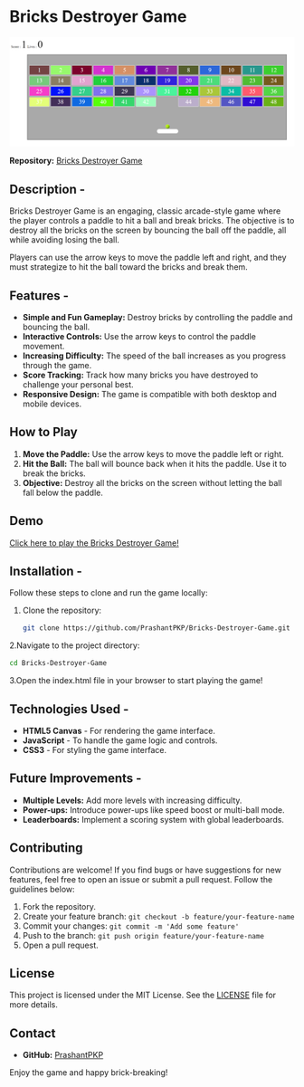 # Bricks Destroyer Game

![Bricks Destroyer Game](./screenshot.png)

**Repository:** [Bricks Destroyer Game](https://github.com/PrashantPKP/Bricks-Destroyer-Game.git)

## Description -

Bricks Destroyer Game is an engaging, classic arcade-style game where the player controls a paddle to hit a ball and break bricks. The objective is to destroy all the bricks on the screen by bouncing the ball off the paddle, all while avoiding losing the ball.

Players can use the arrow keys to move the paddle left and right, and they must strategize to hit the ball toward the bricks and break them.

## Features -

- **Simple and Fun Gameplay:** Destroy bricks by controlling the paddle and bouncing the ball.
- **Interactive Controls:** Use the arrow keys to control the paddle movement.
- **Increasing Difficulty:** The speed of the ball increases as you progress through the game.
- **Score Tracking:** Track how many bricks you have destroyed to challenge your personal best.
- **Responsive Design:** The game is compatible with both desktop and mobile devices.

## How to Play

1. **Move the Paddle:** Use the arrow keys to move the paddle left or right.
2. **Hit the Ball:** The ball will bounce back when it hits the paddle. Use it to break the bricks.
3. **Objective:** Destroy all the bricks on the screen without letting the ball fall below the paddle.

## Demo
[Click here to play the Bricks Destroyer Game!](https://prashantpkp.github.io/Bricks-Destroyer-Game/)

## Installation -
Follow these steps to clone and run the game locally:

1. Clone the repository:
   ```bash
   git clone https://github.com/PrashantPKP/Bricks-Destroyer-Game.git

2.Navigate to the project directory:
  ```bash
  cd Bricks-Destroyer-Game
  ```

3.Open the index.html file in your browser to start playing the game!

## Technologies Used -

- **HTML5 Canvas** - For rendering the game interface.
- **JavaScript** - To handle the game logic and controls.
- **CSS3** - For styling the game interface.

## Future Improvements -

- **Multiple Levels:** Add more levels with increasing difficulty.
- **Power-ups:** Introduce power-ups like speed boost or multi-ball mode.
- **Leaderboards:** Implement a scoring system with global leaderboards.


## Contributing
Contributions are welcome! If you find bugs or have suggestions for new features, feel free to open an issue or submit a pull request. Follow the guidelines below:

1. Fork the repository.
2. Create your feature branch: `git checkout -b feature/your-feature-name`
3. Commit your changes: `git commit -m 'Add some feature'`
4. Push to the branch: `git push origin feature/your-feature-name`
5. Open a pull request.

## License

This project is licensed under the MIT License. See the [LICENSE](LICENSE) file for more details.

## Contact

- **GitHub:** [PrashantPKP](https://github.com/PrashantPKP)

Enjoy the game and happy brick-breaking!


